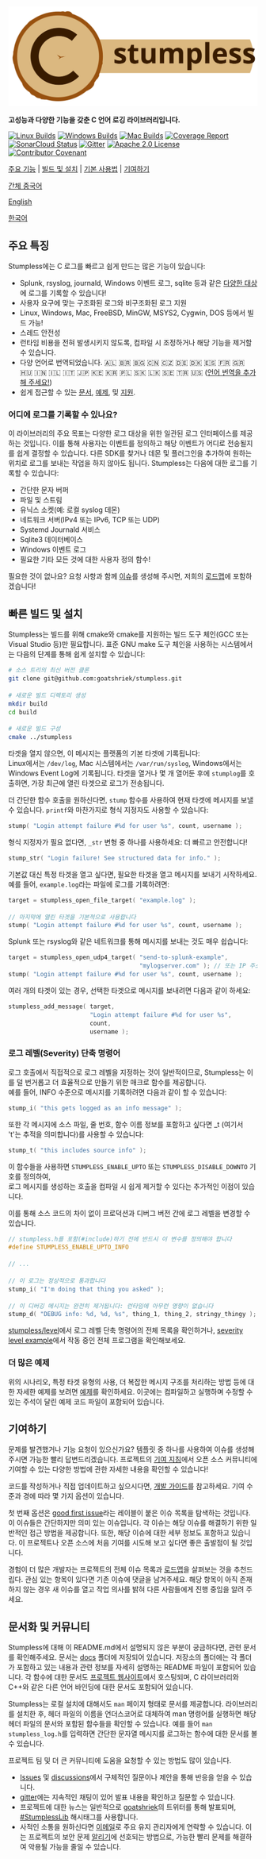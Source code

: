 ![Stumpless logo](./자원/로고와이름.svg)

**고성능과 다양한 기능을 갖춘 C 언어 로깅 라이브러리입니다.**

[![Linux Builds](https://github.com/goatshriek/stumpless/actions/workflows/linux.yml/badge.svg)](https://github.com/goatshriek/stumpless/actions/workflows/linux.yml)
[![Windows Builds](https://github.com/goatshriek/stumpless/actions/workflows/windows.yml/badge.svg)](https://github.com/goatshriek/stumpless/actions/workflows/windows.yml)
[![Mac Builds](https://github.com/goatshriek/stumpless/actions/workflows/mac.yml/badge.svg)](https://github.com/goatshriek/stumpless/actions/workflows/mac.yml)
[![Coverage Report](https://codecov.io/gh/goatshriek/stumpless/branch/latest/graph/badge.svg)](https://codecov.io/gh/goatshriek/stumpless)
[![SonarCloud Status](https://sonarcloud.io/api/project_badges/measure?project=stumpless&metric=alert_status)](https://sonarcloud.io/dashboard?id=stumpless)
[![Gitter](https://badges.gitter.im/stumpless/community.svg)](https://gitter.im/stumpless/community?utm_source=badge&utm_medium=badge&utm_campaign=pr-badge)
[![Apache 2.0 License](https://img.shields.io/badge/license-Apache%202.0-blue.svg)](https://opensource.org/licenses/Apache-2.0)
[![Contributor Covenant](https://img.shields.io/badge/Contributor%20Covenant-v2.1-ff69b4.svg)](https://github.com/goatshriek/stumpless/blob/latest/docs/CODE_OF_CONDUCT.md)  

  
[주요 기능](#주요-기능) |
[빌드 및 설치](#빠른-빌드-및-설치) |
[기본 사용법](#기본-사용법) |
[기여하기](#기여하기)  

[간체 중국어](./l10n/zh-cn/自述.md)
  

[English](./../../README.md)


[한국어](#한국어)  

  
## 주요 특징  
Stumpless에는 C 로그를 빠르고 쉽게 만드는 많은 기능이 있습니다:
* Splunk, rsyslog, journald, Windows 이벤트 로그, sqlite 등과 같은
  [다양한 대상](#어디에-로그를-기록할-수-있나요?)에 로그를 기록할 수 있습니다!
* 사용자 요구에 맞는 구조화된 로그와 비구조화된 로그 지원
* Linux, Windows, Mac, FreeBSD, MinGW, MSYS2, Cygwin, DOS 등에서 빌드 가능!
* 스레드 안전성
* 런타임 비용을 전혀 발생시키지 않도록, 컴파일 시 조정하거나 해당 기능을 제거할 수 있습니다.
* 다양 언어로 번역되었습니다. 🇦🇱 🇧🇷 🇧🇬 🇨🇳 🇨🇿 🇩🇪 🇩🇰 🇪🇸 🇫🇷 🇬🇷 🇭🇺 🇮🇳 🇮🇱 🇮🇹
  🇯🇵 🇰🇪 🇰🇷 🇵🇱 🇸🇰 🇱🇰 🇸🇪 🇹🇷 🇺🇸
  ([언어 번역을 추가해 주세요!](https://github.com/goatshriek/stumpless/blob/latest/docs/localization.md))
* 쉽게 접근할 수 있는
  [문서](https://goatshriek.github.io/stumpless/docs/c/latest/index.html),
  [예제](https://github.com/goatshriek/stumpless/tree/latest/docs/examples),
  및 [지원](https://gitter.im/stumpless/community).

### 어디에 로그를 기록할 수 있나요?
이 라이브러리의 주요 목표는 다양한 로그 대상을 위한 일관된 로그 인터페이스를 제공하는 것입니다. 이를 통해 사용자는 이벤트를 정의하고 해당 이벤트가 어디로 전송될지를 쉽게 결정할 수 있습니다. 다른 SDK를 찾거나 데몬 및 플러그인을 추가하여 원하는 위치로 로그를 보내는 작업을 하지 않아도 됩니다. Stumpless는 다음에 대한 로그를 기록할 수 있습니다:
* 간단한 문자 버퍼
* 파일 및 스트림
* 유닉스 소켓(예: 로컬 syslog 데몬)
* 네트워크 서버(IPv4 또는 IPv6, TCP 또는 UDP)
* Systemd Journald 서비스
* Sqlite3 데이터베이스
* Windows 이벤트 로그
* 필요한 기타 모든 것에 대한 사용자 정의 함수!

필요한 것이 없나요? 요청 사항과 함께
[이슈](https://github.com/goatshriek/stumpless/issues/new?template=feature_request.md)를 생성해 주시면, 저희의
[로드맵](https://github.com/goatshriek/stumpless/blob/latest/docs/roadmap.md)에 포함하겠습니다!


## 빠른 빌드 및 설치  
Stumpless는 빌드를 위해 cmake와 cmake를 지원하는 빌드 도구 체인(GCC 또는 Visual Studio 등)만 필요합니다. 표준 GNU make 도구 체인을 사용하는 시스템에서는 다음의 단계를 통해 쉽게 설치할 수 있습니다:


```sh
# 소스 트리의 최신 버전 클론
git clone git@github.com:goatshriek/stumpless.git

# 새로운 빌드 디렉토리 생성
mkdir build
cd build

# 새로운 빌드 구성
cmake ../stumpless
```

타겟을 열지 않으면, 이 메시지는 플랫폼의 기본 타겟에 기록됩니다:  
Linux에서는 `/dev/log`, Mac 시스템에서는 `/var/run/syslog`, Windows에서는 Windows Event Log에 기록됩니다. 타겟을 열거나 몇 개 열어둔 후에 `stumplog`를 호출하면, 가장 최근에 열린 타겟으로 로그가 전송됩니다.  
  
더 간단한 함수 호출을 원하신다면, `stump` 함수를 사용하여 현재 타겟에 메시지를 보낼 수 있습니다. `printf`와 마찬가지로 형식 지정자도 사용할 수 있습니다:
  
```c
stump( "Login attempt failure #%d for user %s", count, username );
```

형식 지정자가 필요 없다면, `_str` 변형 중 하나를 사용하세요: 더 빠르고 안전합니다!  

```c
stump_str( "Login failure! See structured data for info." );
```
  
기본값 대신 특정 타겟을 열고 싶다면, 필요한 타겟을 열고 메시지를 보내기 시작하세요.   
예를 들어, `example.log`라는 파일에 로그를 기록하려면:  
  
```c
target = stumpless_open_file_target( "example.log" );

// 마지막에 열린 타겟을 기본적으로 사용합니다
stump( "Login attempt failure #%d for user %s", count, username );
```

Splunk 또는 rsyslog와 같은 네트워크를 통해 메시지를 보내는 것도 매우 쉽습니다:  

```c
target = stumpless_open_udp4_target( "send-to-splunk-example",
                                     "mylogserver.com" ); // 또는 IP 주소를 사용하세요
stump( "Login attempt failure #%d for user %s", count, username );
```

여러 개의 타겟이 있는 경우, 선택한 타겟으로 메시지를 보내려면 다음과 같이 하세요:  

```c
stumpless_add_message( target,
                       "Login attempt failure #%d for user %s",
                       count,
                       username );
```


### 로그 레벨(Severity) 단축 명령어  
로그 호출에서 직접적으로 로그 레벨을 지정하는 것이 일반적이므로, Stumpless는 이를 덜 번거롭고 더 효율적으로 만들기 위한 매크로 함수를 제공합니다.  
예를 들어, INFO 수준으로 메시지를 기록하려면 다음과 같이 할 수 있습니다:  

```c
stump_i( "this gets logged as an info message" );
```

또한 각 메시지에 소스 파일, 줄 번호, 함수 이름 정보를 포함하고 싶다면 _t (여기서 't'는 추적을 의미합니다)를 사용할 수 있습니다:  

```c
stump_t( "this includes source info" );
```

이 함수들을 사용하면 `STUMPLESS_ENABLE_UPTO` 또는 `STUMPLESS_DISABLE_DOWNTO` 기호를 정의하여,  
로그 메시지를 생성하는 호출을 컴파일 시 쉽게 제거할 수 있다는 추가적인 이점이 있습니다.  
  
이를 통해 소스 코드의 차이 없이 프로덕션과 디버그 버전 간에 로그 레벨을 변경할 수 있습니다.  

```c
// stumpless.h를 포함(#include)하기 전에 반드시 이 변수를 정의해야 합니다
#define STUMPLESS_ENABLE_UPTO_INFO

// ...

// 이 로그는 정상적으로 통과합니다
stump_i( "I'm doing that thing you asked" );

// 이 디버깅 메시지는 완전히 제거됩니다: 런타임에 아무런 영향이 없습니다
stump_d( "DEBUG info: %d, %d, %s", thing_1, thing_2, stringy_thingy );
```

[stumpless/level](https://github.com/goatshriek/stumpless/tree/latest/include/stumpless/level)에서 로그 레벨 단축 명령어의 전체 목록을 확인하거나, [severity level example](https://github.com/goatshriek/stumpless/tree/latest/docs/examples/severity_level)에서 작동 중인 전체 프로그램을 확인해보세요.  


### 더 많은 예제
위의 시나리오, 특정 타겟 유형의 사용, 더 복잡한 메시지 구조를 처리하는 방법 등에 대한 자세한 예제를 보려면 [예제](./../../docs/examples)를 확인하세요. 이곳에는 컴파일하고 실행하며 수정할 수 있는 주석이 달린 예제 코드 파일이 포함되어 있습니다.

## 기여하기
문제를 발견했거나 기능 요청이 있으신가요? 템플릿 중 하나를 사용하여 이슈를 생성해 주시면 가능한 빨리 답변드리겠습니다. 프로젝트의 [기여 지침](./../../docs/CONTRIBUTING.md)에서 오픈 소스 커뮤니티에 기여할 수 있는 다양한 방법에 관한 자세한 내용을 확인할 수 있습니다!

코드를 작성하거나 직접 업데이트하고 싶으시다면, [개발 가이드](./../../docs/development.md)를 참고하세요. 기여 수준과 경에 따라 몇 가지 옵션이 있습니다.

첫 번째 옵션은 [good first issue](https://github.com/goatshriek/stumpless/issues?q=is%3Aissue+is%3Aopen+label%3A%22good+first+issue%22)라는 레이블이 붙은 이슈 목록을 탐색하는 것입니다. 이 이슈들은 간단하지만 의미 있는 이슈입니다. 각 이슈는 해당 이슈를 해결하기 위한 일반적인 접근 방법을 제공합니다. 또한, 해당 이슈에 대한 세부 정보도 포함하고 있습니다. 이 프로젝트나 오픈 소스에 처음 기여를 시도해 보고 싶다면 좋은 출발점이 될 것입니다.

경험이 더 많은 개발자는 프로젝트의 전체 이슈 목록과 [로드맵](https://github.com/goatshriek/stumpless/blob/latest/docs/roadmap.md)을 살펴보는 것을 추천드립다. 관심 있는 항목이 있다면 기존 이슈에 댓글을 남겨주세요. 해당 항목이 아직 존재하지 않는 경우 새 이슈를 열고 작업 의사를 밝혀 다른 사람들에게 진행 중임을 알려 주세요.   
  
## 문서화 및 커뮤니티
Stumpless에 대해 이 README.md에서 설명되지 않은 부분이 궁금하다면, 관련 문서를 확인해주세요. 문서는 [docs](https://github.com/goatshriek/stumpless/blob/latest/docs/) 폴더에 저장되어 있습니다. 저장소의 폴더에는 각 폴더가 포함하고 있는 내용과 관련 정보를 자세히 설명하는 README 파일이 포함되어 있습니다. 각 함수에 대한 문서도 [프로젝트 웹사이트](https://goatshriek.github.io/stumpless/)에서 호스팅되며, C 라이브러리와 C++와 같은 다른 언어 바인딩에 대한 문서도 포함되어 있습니다.

Stumpless는 로컬 설치에 대해서도 `man` 페이지 형태로 문서를 제공합니다. 라이브러리를 설치한 후, 헤더 파일의 이름을 언더스코어로 대체하여 man 명령어를 실행하면 해당 헤더 파일의 문서와 포함된 함수들을 확인할 수 있습니다. 예를 들어 `man stumpless_log.h`를 입력하면 간단한 문자열 메시지를 로그하는 함수에 대한 문서를 볼 수 있습니다.

프로젝트 팀 및 더 큰 커뮤니티에 도움을 요청할 수 있는 방법도 많이 있습니다.
 * [Issues](https://github.com/goatshriek/stumpless/issues) 및
   [discussions](https://github.com/goatshriek/stumpless/discussions)에서 구체적인 질문이나 제안을 통해 반응을 얻을 수 있습니다.
 * [gitter](https://gitter.im/stumpless/community)에는 지속적인 채팅이 있어 발표 내용을 확인하고 질문할 수 있습니다.
 * 프로젝트에 대한 뉴스는 일반적으로 [goatshriek](https://twitter.com/goatshriek)의 트위터를 통해 발표되며,
   [#StumplessLib](https://twitter.com/search?q=%23StumplessLib) 해시태그를 사용합니다.
 * 사적인 소통을 원하신다면 [이메일](mailto:joel@goatshriek.com)로 주요 유지 관리자에게 연락할 수 있습니다. 이는 프로젝트의 보안 문제 [알리기](https://github.com/goatshriek/stumpless/blob/latest/docs/SECURITY.md#reporting-a-vulnerability)에 선호되는 방법으로, 가능한 빨리 문제를 해결하여 악용될 가능을 줄일 수 있습니다.

